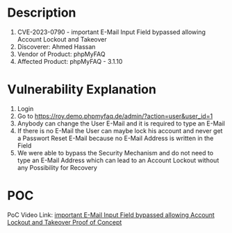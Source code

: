 # Description

1. CVE-2023-0790 - important E-Mail Input Field bypassed allowing Account Lockout and Takeover
1. Discoverer: Ahmed Hassan
1. Vendor of Product: phpMyFAQ
1. Affected Product: phpMyFAQ - 3.1.10

# Vulnerability Explanation

1. Login
1. Go to https://roy.demo.phpmyfaq.de/admin/?action=user&user_id=1
1. Anybody can change the User E-Mail and it is required to type an E-Mail
1. If there is no E-Mail the User can maybe lock his account and never get a Passwort Reset E-Mail because no E-Mail Address is written in the Field
1. We were able to bypass the Security Mechanism and do not need to type an E-Mail Address which can lead to an Account Lockout without any Possibility for Recovery

#  POC

PoC Video Link: [important E-Mail Input Field bypassed allowing Account Lockout and Takeover Proof of Concept](https://mega.nz/file/PE80HAJJ#1RBZfCShlrMWwXRbBJmSrgtrhvMJjeD8Dzg3GesZre4)







